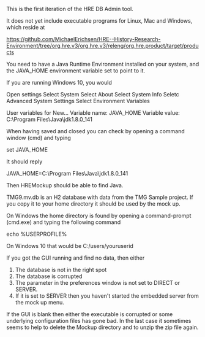 This is the first iteration of the HRE DB Admin tool.

It does not yet include executable programs for Linux, Mac and Windows, which reside at 

https://github.com/MichaelErichsen/HRE--History-Research-Environment/tree/org.hre.v3/org.hre.v3/releng/org.hre.product/target/products

You need to have a Java Runtime Environment installed on your system, and the JAVA_HOME environment variable set to point to it.

If you are running Windows 10, you would

Open settings Select System Select About Select System Info Seletc Advanced System Settings Select Environment Variables

User variables for New... Variable name: JAVA_HOME Variable value: C:\Program Files\Java\jdk1.8.0_141

When having saved and closed you can check by opening a command window (cmd) and typing

set JAVA_HOME

It should reply 

JAVA_HOME=C:\Program Files\Java\jdk1.8.0_141

Then HREMockup should be able to find Java.

TMG9.mv.db is an H2 database with data from the TMG Sample project. If you copy it to your home directory it should be used by the mock up. 

On Windows the home directory is found by opening a command-prompt (cmd.exe) and typing the following command

echo %USERPROFILE%

On Windows 10 that would be C:/users/youruserid

If you got the GUI running and find no data, then either

1) The database is not in the right spot
2) The database is corrupted
3) The parameter in the preferences window is not set to DIRECT or SERVER.
4) If it is set to SERVER then you haven't started the embedded server
from the mock up menu.

If the GUI is blank then either the executable is corrupted or some underlying configuration files has gone bad. In the last case it sometimes seems to help to delete the Mockup directory and to unzip the zip file again.
